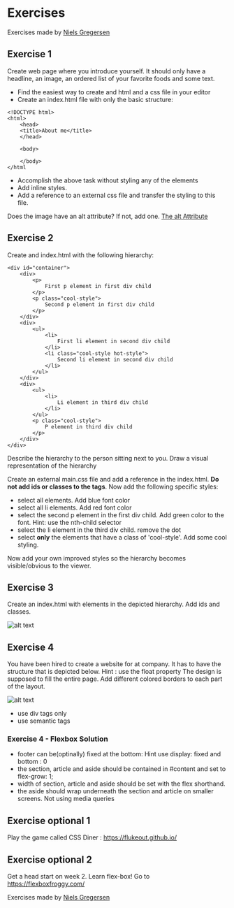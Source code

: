 
# Exercises

Exercises made by [Niels Gregersen](https://github.com/senner008)

## Exercise 1
Create web page where you introduce yourself. It should only have a headline, an image, an ordered list of your favorite foods and some text.
- Find the easiest way to create and html and a css file in your editor
- Create an index.html file with only the basic structure: 

``` 
<!DOCTYPE html>
<html>
    <head>
    <title>About me</title>
    </head>

    <body>

    </body>
</html
```
- Accomplish the above task without styling any of the elements
- Add inline styles.
- Add a reference to an external css file and transfer the styling to this file.

Does the image have an alt attribute? If not, add one.
[The alt Attribute](https://www.w3schools.com/html/html_images.asp)

## Exercise 2

Create and index.html with the following hierarchy:

```
<div id="container">
    <div>
        <p>
            First p element in first div child
        </p>
        <p class="cool-style">
            Second p element in first div child
        </p>
    </div>
    <div>
        <ul>
            <li>
                First li element in second div child
            </li>
            <li class="cool-style hot-style">
                Second li element in second div child
            </li>
        </ul>
    </div>
    <div>
        <ul>
            <li>
                Li element in third div child
            </li>
        </ul>
        <p class="cool-style">
            P element in third div child
        </p>
    </div>
</div>

```
Describe the hierarchy to the person sitting next to you. Draw a visual representation of the hierarchy

Create an external main.css file and add a reference in the index.html.
**Do not add ids or classes to the tags**. Now add the following specific styles:

- select all elements. Add blue font color
- select all li elements. Add red font color
- select the second p element in the first div child. Add green color to the font. Hint: use the nth-child selector 
- select the li element in the third div child. remove the dot
- select **only** the elements that have a class of 'cool-style'. Add some cool styling. 


Now add your own improved styles so the hierarchy becomes visible/obvious to the viewer.

## Exercise 3

Create an index.html with elements in the depicted hierarchy. Add ids and classes.

![alt text](https://github.com/senner007/temp/blob/master/Hierarchy-1.png "Logo Title Text 1")


## Exercise 4

You have been hired to create a website for at company. It has to have the structure that is depicted below. Hint : use the float property
The design is supposed to fill the entire page. Add different colored borders to each part of the layout.

![alt text](https://github.com/senner007/temp/blob/master/img_sem_elements.png "Logo Title Text 1")

- use div tags only
- use semantic tags

### Exercise 4 - Flexbox Solution
- footer can be(optinally) fixed at the bottom: Hint use display: fixed and bottom : 0
- the section, article and aside should be contained in #content and set to flex-grow: 1;
- width of section, article and aside should be set with the flex shorthand. 
- the aside should wrap underneath the section and article on smaller screens. Not using media queries
  
## Exercise optional 1

Play the game called CSS Diner : https://flukeout.github.io/

## Exercise optional 2

Get a head start on week 2. Learn flex-box!
Go to https://flexboxfroggy.com/


Exercises made by [Niels Gregersen](https://github.com/senner008)